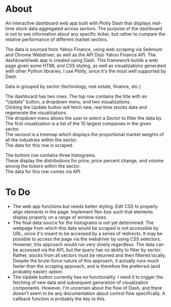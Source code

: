 # About
An interactive dashboard web app built with Plotly Dash that displays real-time stock data aggregated across sectors.
The purpose of the dashboard is not to see information about any specific ticker, but rather to compare the relative performance of different market sectors. 

The data is sourced from Yahoo Finance, using web scraping via Selenium and Chrome Webdriver, as well as the API Dojo Yahoo Finance API. 
The dashboard/web app is created using Dash. This framework builds a web page given some HTML and CSS styling, as well as visualizations generated with other Python libraries. I use Plotly, since it's the most well supported by Dash. 

Data is grouped by sector (technology, real estate, finance, etc.)

The dashboard has two rows. The top row contains the title with an "Update" button, a dropdown menu, and two visualizations. <br>
Clicking the Update button will fetch new, real time stocks data and regenerate the visualizations. <br>
The dropdown menu allows the user to select a Sector to filter the data by. <br>
The first visualization is a list of the 10 largest companies in the given sector. <br>
The second is a treemap which displays the proportional market weights of all the industries within the sector. <br>
The data for this row is scraped.

The bottom row contains three histograms. <br>
These display the distributions for price, price percent change, and volume among the tickers within the sector. <br>
The data for this row comes via API. 


# To Do
 * The web app functions but needs better styling. Edit CSS to properly align elements in the page. Implement flex-box such that elements display properly on a range of window sizes.
 * The final data source for the histograms is not yet determined. The webpage from which this data would be scraped is not accessible by URL, since it's meant to be accessed by a series of redirects. It may be possible to access the page via the webdriver by using CSS selectors. However, this approach would run very slowly regardless. The data can be accessed via the API, but the query has no ability to filter by sector. Rather, stocks from all sectors must be returned and then filtered locally. Despite the brute-force nature of this approach, it actually runs much faster than the scraping approach, and is therefore the preferred (and probably easier) option.
 * The Update button currently has no functionality. I need it to trigger the fetching of new data and subsequent generation of visualization components. However, I'm uncertain about the flow of Dash, and there doesn't seem to be any documentation about control flow specifically. A callback function is probably the key to this.
